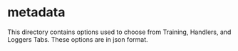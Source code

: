 # metadata

This directory contains options used to choose from Training, Handlers, and Loggers Tabs.
These options are in json format.
